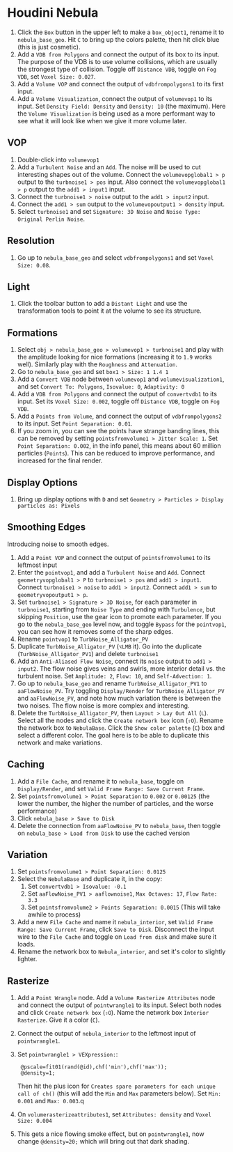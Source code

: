 # Houdini Nebula

1. Click the `Box` button in the upper left to make a `box_object1`, rename it to `nebula_base_geo`. Hit `C` to bring up the colors palette, then hit click blue (this is just cosmetic).
2. Add a `VDB from Polygons` and connect the output of its box to its input. The purpose of the VDB is to use volume collisions, which are usually the strongest type of collision. Toggle off `Distance VDB`, toggle on `Fog VDB`, set `Voxel Size: 0.027`.
3. Add a `Volume VOP` and connect the output of `vdbfrompolygons1` to its first input.
4. Add a `Volume Visualization`, connect the output of `volumevop1` to its input. Set `Density Field: Density` and `Density: 10` (the maximum). Here the `Volume Visualization` is being used as a more performant way to see what it will look like when we give it more volume later.

## VOP

1. Double-click into `volumevop1`
2. Add a `Turbulent Noise` and an `Add`. The noise will be used to cut interesting shapes out of the volume. Connect the `volumevopglobal1 > p` output to the `turbnoise1 > pos` input. Also connect the `volumevopglobal1 > p` output to the `add1 > input1` input.
3. Connect the `turbnoise1 > noise` output to the `add1 > input2` input.
4. Connect the `add1 > sum` output to the `volumevopoutput1 > density` input.
5. Select `turbnoise1` and set `Signature: 3D Noise` and `Noise Type: Original Perlin Noise`.

## Resolution

1. Go up to `nebula_base_geo` and select `vdbfrompolygons1` and set `Voxel Size: 0.08`.

## Light

1. Click the toolbar button to add a `Distant Light` and use the transformation tools to point it at the volume to see its structure.

## Formations

1. Select `obj > nebula_base_geo > volumevop1 > turbnoise1` and play with the amplitude looking for nice formations (increasing it to `1.9` works well). Similarly play with the `Roughness` and `Attenuation`.
2. Go to `nebula_base_geo` and set `box1 > Size: 1 1.4 1`
3. Add a `Convert VDB` node between `volumevop1` and `volumevisualization1`, and set `Convert To: Polygons`, `Isovalue: 0`, `Adaptivity: 0`
4. Add a `VDB from Polygons` and connect the output of `convertvdb1` to its input. Set its `Voxel Size: 0.002`, toggle off `Distance VDB`, toggle on `Fog VDB`.
5. Add a `Points from Volume`, and connect the output of `vdbfrompolygons2` to its input. Set `Point Separation: 0.01`.
6. If you zoom in, you can see the points have strange banding lines, this can be removed by setting `pointsfromvolume1 > Jitter Scale: 1`. Set `Point Separation: 0.002`, in the info panel, this means about 60 million particles (`Points`). This can be reduced to improve performance, and increased for the final render.

## Display Options

1. Bring up display options with `D` and set `Geometry > Particles > Display particles as: Pixels`

## Smoothing Edges

Introducing noise to smooth edges.

1. Add a `Point VOP` and connect the output of `pointsfromvolume1` to its leftmost input
2. Enter the `pointvop1`, and add a `Turbulent Noise` and `Add`. Connect `geometryvopglobal1 > P` to `turbnoise1 > pos` and `add1 > input1`. Connect `turbnoise1 > noise` to `add1 > input2`. Connect `add1 > sum` to `geometryvopoutput1 > p`.
3. Set `turbnoise1 > Signature > 3D Noise`, for each parameter in `turbnoise1`, starting from `Noise Type` and ending with `Turbulence`, but skipping `Position`, use the gear icon to promote each parameter. If you go to the `nebula_base_geo` level now, and toggle `Bypass` for the `pointvop1`, you can see how it removes some of the sharp edges.
4. Rename `pointvop1` to `TurbNoise_Alligator_PV`
5. Duplicate `TurbNoise_Alligator_PV` (`⌥LMB` it). Go into the duplicate (`TurbNoise_Alligator_PV1`) and delete `turbnoise1`
6. Add an `Anti-Aliased Flow Noise`, connect its `noise` output to `add1 > input2`. The flow noise gives veins and swirls, more interior detail vs. the turbulent noise. Set `Amplitude: 2`, `Flow: 10`, and `Self-Advection: 1`.
7. Go up to `nebula_base_geo` and rename `TurbNoise_Alligator_PV1` to `aaFlowNoise_PV`. Try toggling `Display/Render` for `TurbNoise_Alligator_PV` and `aaFlowNoise_PV`, and note how much variation there is between the two noises. The flow noise is more complex and interesting.
8. Delete the `TurbNoise_Alligator_PV`, then `Layout > Lay Out All` (`L`). Select all the nodes and click the `Create network box` icon (`⇧O`). Rename the network box to `NebulaBase`. Click the `Show color palette` (`C`) box and select a different color. The goal here is to be able to duplicate this network and make variations.

## Caching

1. Add a `File Cache`, and rename it to `nebula_base`, toggle on `Display/Render`, and set `Valid Frame Range: Save Current Frame`.
2. Set `pointsfromvolume1 > Point Separation` to `0.002` or `0.00125` (the lower the number, the higher the number of particles, and the worse performance)
3. Click `nebula_base > Save to Disk`
4. Delete the connection from `aaFlowNoise_PV` to `nebula_base`, then toggle on `nebula_base > Load from Disk` to use the cached version

## Variation

1. Set `pointsfromvolume1 > Point Separation: 0.0125`
2. Select the `NebulaBase` and duplicate it, in the copy:
    1. Set `convertvdb1 > Isovalue: -0.1`
    2. Set `aaFlowNoise_PV1 > aaflownoise1`, `Max Octaves: 17`, `Flow Rate: 3.3`
    3. Set `pointsfromvolume2 > Points Separation: 0.0015` (This will take awhile to process)
3. Add a new `File Cache` and name it `nebula_interior`, set `Valid Frame Range: Save Current Frame`, click `Save to Disk`. Disconnect the input wire to the `File Cache` and toggle on `Load from disk` and make sure it loads.
4. Rename the network box to `Nebula_interior`, and set it's color to slightly lighter.

## Rasterize

1. Add a `Point Wrangle` node. Add a `Volume Rasterize Attributes` node and connect the output of `pointwrangle1` to its input. Select both nodes and click `Create network box` (`⇧O`). Name the network box `Interior Rasterize`. Give it a color (`C`).
2. Connect the output of `nebula_interior` to the leftmost input of `pointwrangle1`.
3. Set `pointwrangle1 > VEXpression:`:

        @pscale=fit01(rand(@id),chf('min'),chf('max'));
        @density=1;

    Then hit the plus icon for `Creates spare parameters for each unique call of ch()` (this will add the `Min` and `Max` parameters below). Set `Min: 0.001` and `Max: 0.003`.q
4. On `volumerasterizeattributes1`, set `Attributes: density` and `Voxel Size: 0.004`
5. This gets a nice flowing smoke effect, but on `pointwrangle1`, now change `@density=20;` which will bring out that dark shading.
